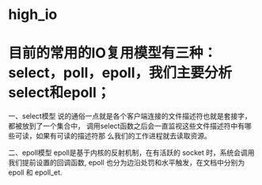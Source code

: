 # high_io
# 目前的常用的IO复用模型有三种：select，poll，epoll，我们主要分析select和epoll；


一、select模型
  说的通俗一点就是各个客户端连接的文件描述符也就是套接字，都被放到了一个集合中，
调用select函数之后会一直监视这些文件描述符中有哪些可读，如果有可读的描述符那
么我们的工作进程就去读取资源。



二、epoll模型
epoll是基于内核的反射机制，在有活跃的 socket 时，系统会调用我们提前设置的回调函数,
epoll 也分为边沿处罚和水平触发，在文档中分别为 epoll 和 epoll_et.
